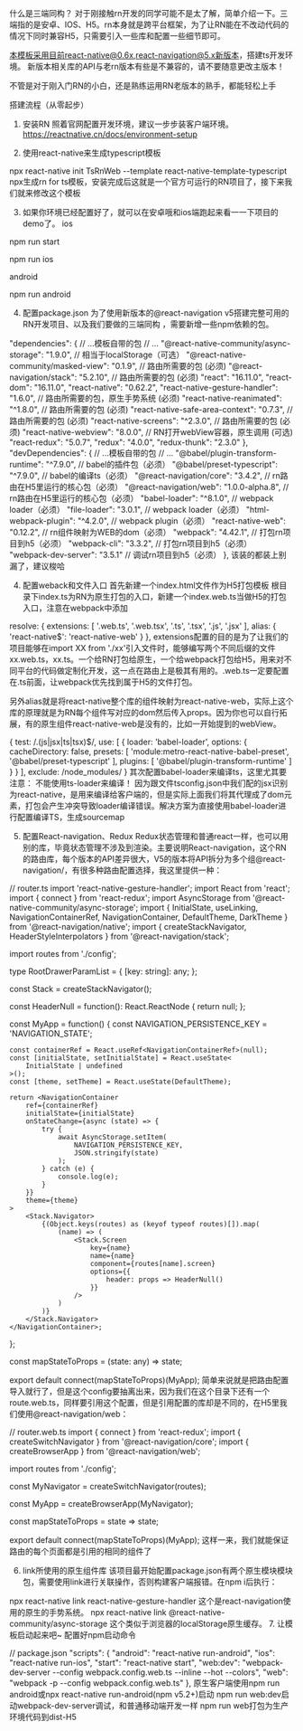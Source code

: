 什么是三端同构？
对于刚接触rn开发的同学可能不是太了解，简单介绍一下。三端指的是安卓、IOS、H5。rn本身就是跨平台框架，为了让RN能在不改动代码的情况下同时兼容H5，只需要引入一些库和配置一些细节即可。

本模板采用目前react-native@0.6x,react-navigation@5.x新版本，搭建ts开发环境。 新版本相关库的API与老rn版本有些是不兼容的，请不要随意更改主版本！

不管是对于刚入门RN的小白，还是熟练运用RN老版本的熟手，都能轻松上手

搭建流程（从零起步）
1. 安装RN
照着官网配置开发环境，建议一步步装客户端环境。
https://reactnative.cn/docs/environment-setup

2. 使用react-native来生成typescript模板

npx react-native init TsRnWeb --template react-native-template-typescript
npx生成rn for ts模板，安装完成后这就是一个官方可运行的RN项目了，接下来我们就来修改这个模板

3. 如果你环境已经配置好了，就可以在安卓哦和ios端跑起来看一一下项目的demo了。
 ios
 
 npm run start
 
 npm run ios
 
 android
 
 npm run android
 


4. 配置package.json
为了使用新版本的@react-navigation v5搭建完整可用的RN开发项目、以及我们要做的三端同构 ，需要新增一些npm依赖的包。

"dependencies": {
    // ...模板自带的包
    // ...
    "@react-native-community/async-storage": "1.9.0",  // 相当于localStorage（可选）
    "@react-native-community/masked-view": "0.1.9",    // 路由所需要的包 (必须)
    "@react-navigation/stack": "5.2.10",    // 路由所需要的包 (必须)
    "react": "16.11.0",
    "react-dom": "16.11.0",
    "react-native": "0.62.2",
    "react-native-gesture-handler": "1.6.0",      // 路由所需要的包，原生手势系统 (必须)
    "react-native-reanimated": "^1.8.0",    // 路由所需要的包 (必须)
    "react-native-safe-area-context": "0.7.3",    // 路由所需要的包 (必须)
    "react-native-screens": "^2.3.0",    // 路由所需要的包 (必须)
    "react-native-webview": "8.0.0",    // RN打开webView容器，原生调用 (可选)
    "react-redux": "5.0.7",
    "redux": "4.0.0",
    "redux-thunk": "2.3.0"
  },
"devDependencies": {
    // ...模板自带的包
    // ...
    "@babel/plugin-transform-runtime": "^7.9.0",    // babel的插件包（必须）
    "@babel/preset-typescript": "^7.9.0",      // babel的编译ts（必须）
    "@react-navigation/core": "3.4.2",        // rn路由在H5里运行的核心包（必须）
    "@react-navigation/web": "1.0.0-alpha.8",  // rn路由在H5里运行的核心包（必须）
    "babel-loader": "^8.1.0",    // webpack loader（必须）
    "file-loader": "3.0.1",          // webpack loader（必须）
    "html-webpack-plugin": "^4.2.0",          // webpack plugin（必须）
    "react-native-web": "0.12.2",      // rn组件映射为WEB的dom（必须）
    "webpack": "4.42.1",      // 打包rn项目到h5（必须）
    "webpack-cli": "3.3.2",    // 打包rn项目到h5（必须）
    "webpack-dev-server": "3.5.1"    // 调试rn项目到h5（必须）
  },
该装的都装上别漏了，建议梭哈

4. 配置weback和文件入口
首先新建一个index.html文件作为H5打包模板 根目录下index.ts为RN为原生打包的入口，新建一个index.web.ts当做H5的打包入口，注意在webpack中添加

resolve: {
        extensions: [
            '.web.ts',
            '.web.tsx',
            '.ts',
            '.tsx',
            '.js',
            '.jsx'
        ],
        alias: {
            'react-native$': 'react-native-web'
        }
    },
extensions配置的目的是为了让我们的项目能够在import XX from './xx'引入文件时，能够编写两个不同后缀的文件xx.web.ts，xx.ts。一个给RN打包给原生，一个给webpack打包给H5，用来对不同平台的代码做定制化开发，这一点在路由上是极其有用的。.web.ts一定要配置在.ts前面，让webpack优先找到属于H5的文件打包。

另外alias就是将react-native整个库的组件映射为react-native-web，实际上这个库的原理就是为RN每个组件写对应的dom然后传入props。因为你也可以自行拓展，有的原生组件react-native-web是没有的，比如一开始提到的webView。

{
            test: /\.(js|jsx|ts|tsx)$/,
            use: [
                {
                    loader: 'babel-loader',
                    options: {
                        cacheDirectory: false,
                        presets: [
                            'module:metro-react-native-babel-preset',
                            '@babel/preset-typescript'
                        ],
                        plugins: [
                            '@babel/plugin-transform-runtime'
                        ]
                    }
                }
            ],
            exclude: /node_modules/
        }
其次配置babel-loader来编译ts，这里尤其要注意： 不能使用ts-loader来编译！ 因为跟文件tsconfig.json中我们配的jsx识别为react-native，是用来编译给客户端的，但是实际上面我们将其代理成了dom元素，打包会产生冲突导致loader编译错误。解决方案为直接使用babel-loader进行配置编译TS，生成sourcemap

5. 配置React-navigation、Redux
Redux状态管理和普通react一样，也可以用别的库，毕竟状态管理不涉及到渲染。主要说明React-navigation，这个RN的路由库，每个版本的API差异很大，V5的版本将API拆分为多个组@react-navigation/，有很多种路由配置选择，我这里提供一种：

// router.ts
import 'react-native-gesture-handler';
import React from 'react';
import { connect } from 'react-redux';
import AsyncStorage from '@react-native-community/async-storage';
import {
    InitialState,
    useLinking,
    NavigationContainerRef,
    NavigationContainer,
    DefaultTheme,
    DarkTheme
} from '@react-navigation/native';
import {
    createStackNavigator,
    HeaderStyleInterpolators
} from '@react-navigation/stack';

import routes from './config';

type RootDrawerParamList = {
    [key: string]: any;
};

const Stack = createStackNavigator<RootDrawerParamList>();

const HeaderNull = function(): React.ReactNode {
    return null;
};

const MyApp = function() {
    const NAVIGATION_PERSISTENCE_KEY = 'NAVIGATION_STATE';

    const containerRef = React.useRef<NavigationContainerRef>(null);
    const [initialState, setInitialState] = React.useState<
        InitialState | undefined
    >();
    const [theme, setTheme] = React.useState(DefaultTheme);

    return <NavigationContainer
        ref={containerRef}
        initialState={initialState}
        onStateChange={async (state) => {
            try {
                await AsyncStorage.setItem(
                    NAVIGATION_PERSISTENCE_KEY,
                    JSON.stringify(state)
                );
            } catch (e) {
                console.log(e);
            }
        }}
        theme={theme}
    >
        <Stack.Navigator>
            {(Object.keys(routes) as (keyof typeof routes)[]).map(
                (name) => (
                    <Stack.Screen
                        key={name}
                        name={name}
                        component={routes[name].screen}
                        options={{
                            header: props => HeaderNull()
                        }}
                    />
                )
            )}
        </Stack.Navigator>
    </NavigationContainer>;
};

const mapStateToProps = (state: any) => state;

export default connect(mapStateToProps)(MyApp);
简单来说就是把路由配置导入就行了，但是这个config要抽离出来，因为我们在这个目录下还有一个route.web.ts，同样要引用这个配置，但是引用配置的库却是不同的，在H5里我们使用@react-navigation/web：

// router.web.ts
import { connect } from 'react-redux';
import { createSwitchNavigator } from '@react-navigation/core';
import { createBrowserApp } from '@react-navigation/web';

import routes from './config';

const MyNavigator = createSwitchNavigator(routes);

const MyApp = createBrowserApp(MyNavigator);

const mapStateToProps = state => state;

export default connect(mapStateToProps)(MyApp);
这样一来，我们就能保证路由的每个页面都是引用的相同的组件了

6. link所使用的原生组件库
该项目最开始配置package.json有两个原生模块模块包，需要使用link进行关联操作，否则构建客户端报错。在npm i后执行：

npx react-native link react-native-gesture-handler 这个是react-navigation使用的原生的手势系统。
npx react-native link @react-native-community/async-storage 这个类似于浏览器的localStorage原生缓存。
7. 让模板启动起来吧~
配置好npm启动命令

// package.json
"scripts": {
    "android": "react-native run-android",
    "ios": "react-native run-ios",
    "start": "react-native start",
    "web:dev": "webpack-dev-server --config webpack.config.web.ts --inline --hot --colors",
    "web": "webpack -p --config webpack.config.web.ts"
  },
原生客户端使用npm run android或npx react-native run-android(npm v5.2+)启动
npm run web:dev启动webpack-dev-server调试，和普通移动端开发一样
npm run web打包为生产环境代码到dist-H5
